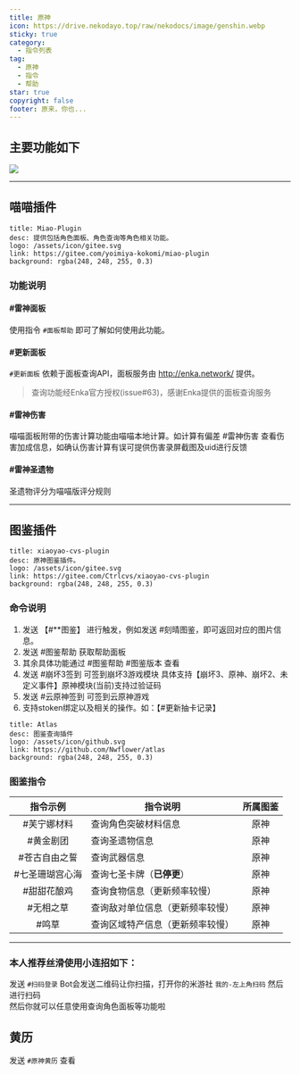 ```yaml
---
title: 原神
icon: https://drive.nekodayo.top/raw/nekodocs/image/genshin.webp
sticky: true
category:
  - 指令列表
tag:
  - 原神
  - 指令
  - 帮助
star: true
copyright: false
footer: 原来，你也...
---
```


## **主要功能如下**  
![](https://drive.nekodayo.top/raw/nekodocs/image/genshinhelp.jpg)

---

## **喵喵插件**
  ```component VPCard
  title: Miao-Plugin
  desc: 提供包括角色面板、角色查询等角色相关功能。
  logo: /assets/icon/gitee.svg
  link: https://gitee.com/yoimiya-kokomi/miao-plugin
  background: rgba(248, 248, 255, 0.3)
  ```
### **功能说明**
#### #雷神面板  
使用指令 `#面板帮助` 即可了解如何使用此功能。

#### #更新面板  
`#更新面板` 依赖于面板查询API，面板服务由 http://enka.network/ 提供。

>查询功能经Enka官方授权(issue#63)，感谢Enka提供的面板查询服务

#### #雷神伤害  
喵喵面板附带的伤害计算功能由喵喵本地计算。如计算有偏差 #雷神伤害 查看伤害加成信息，如确认伤害计算有误可提供伤害录屏截图及uid进行反馈

#### #雷神圣遗物
圣遗物评分为喵喵版评分规则

---
## **图鉴插件**
  ```component VPCard
  title: xiaoyao-cvs-plugin
  desc: 原神图鉴插件。
  logo: /assets/icon/gitee.svg
  link: https://gitee.com/Ctrlcvs/xiaoyao-cvs-plugin
  background: rgba(248, 248, 255, 0.3)
  ```
### **命令说明**
1. 发送 【#**图鉴】 进行触发，例如发送 #刻晴图鉴，即可返回对应的图片信息。  
1. 发送 #图鉴帮助 获取帮助面板  
1. 其余具体功能通过 #图鉴帮助 #图鉴版本 查看  
1. 发送 #崩坏3签到 可签到崩坏3游戏模块 具体支持【崩坏3、原神、崩坏2、未定义事件】原神模块(当前)支持过验证码  
1. 发送 #云原神签到 可签到云原神游戏  
1. 支持stoken绑定以及相关的操作。如：【#更新抽卡记录】  

  ```component VPCard
  title: Atlas
  desc: 图鉴查询插件
  logo: /assets/icon/github.svg
  link: https://github.com/Nwflower/atlas
  background: rgba(248, 248, 255, 0.3)
  ```

### **图鉴指令**

| 指令示例           | 指令说明                              | 所属图鉴     |
| :----------------: | ------------------------------------- | :----------: |
| #芙宁娜材料       | 查询角色突破材料信息                 |    原神     |
| #黄金剧团         | 查询圣遗物信息                        |    原神     |
| #苍古自由之誓     | 查询武器信息                          |    原神     |
| #七圣珊瑚宫心海   | 查询七圣卡牌（**已停更**）           |    原神     |
| #甜甜花酿鸡       | 查询食物信息（更新频率较慢）         |    原神     |
| #无相之草         | 查询敌对单位信息（更新频率较慢）     |    原神     |
| #鸣草             | 查询区域特产信息（更新频率较慢）     |    原神     |

---

### **本人推荐丝滑使用小连招如下：**  
发送 `#扫码登录` Bot会发送二维码让你扫描，打开你的米游社 `我的-左上角扫码` 然后进行扫码  
然后你就可以任意使用查询角色面板等功能啦

## **黄历**
发送 `#原神黄历` 查看